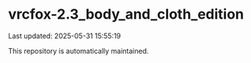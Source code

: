 # vrcfox-2.3_body_and_cloth_edition

Last updated: 2025-05-31 15:55:19

This repository is automatically maintained.
